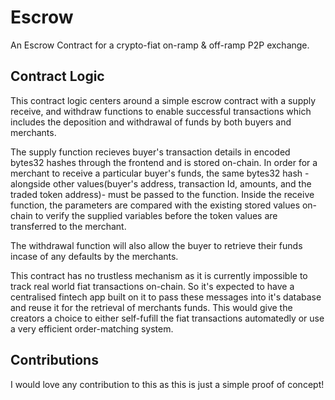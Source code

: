 # Escrow
An Escrow Contract for a crypto-fiat on-ramp & off-ramp P2P exchange.

## Contract Logic
This contract logic centers around a simple escrow contract with a supply receive, and withdraw functions to enable successful transactions which includes the deposition and withdrawal of funds by both buyers and merchants.

The supply function recieves buyer's transaction details in encoded bytes32 hashes through the frontend and is stored on-chain. In order for a merchant to receive a particular buyer's funds, the same bytes32 hash - alongside other values(buyer's address, transaction Id, amounts, and the traded token address)- must be passed to the function. Inside the receive function, the parameters are compared with the existing stored values on-chain to verify the supplied variables before the token values are transferred to the merchant.

The withdrawal function will also allow the buyer to retrieve their funds incase of any defaults by the merchants.

This contract has no trustless mechanism as it is currently impossible to track real world fiat transactions on-chain. So it's expected to have a centralised fintech app built on it to pass these messages into it's database and reuse it for the retrieval of merchants funds. This would give the creators a choice to either self-fufill the fiat transactions automatedly or use a very efficient order-matching system.

## Contributions
I would love any contribution to this as this is just a simple proof of concept!